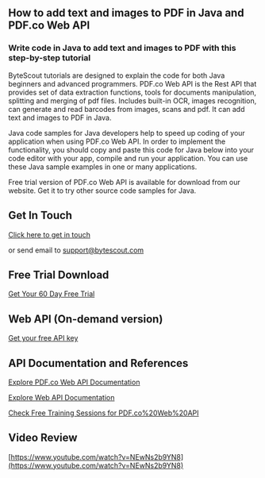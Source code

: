 ## How to add text and images to PDF in Java and PDF.co Web API

### Write code in Java to add text and images to PDF with this step-by-step tutorial

ByteScout tutorials are designed to explain the code for both Java beginners and advanced programmers. PDF.co Web API is the Rest API that provides set of data extraction functions, tools for documents manipulation, splitting and merging of pdf files. Includes built-in OCR, images recognition, can generate and read barcodes from images, scans and pdf. It can add text and images to PDF in Java.

Java code samples for Java developers help to speed up coding of your application when using PDF.co Web API. In order to implement the functionality, you should copy and paste this code for Java below into your code editor with your app, compile and run your application. You can use these Java sample examples in one or many applications.

Free trial version of PDF.co Web API is available for download from our website. Get it to try other source code samples for Java.

## Get In Touch

[Click here to get in touch](https://bytescout.zendesk.com/hc/en-us/requests/new?subject=PDF.co%20Web%20API%20Question)

or send email to [support@bytescout.com](mailto:support@bytescout.com?subject=PDF.co%20Web%20API%20Question) 

## Free Trial Download

[Get Your 60 Day Free Trial](https://bytescout.com/download/web-installer?utm_source=github-readme)

## Web API (On-demand version)

[Get your free API key](https://pdf.co/documentation/api?utm_source=github-readme)

## API Documentation and References

[Explore PDF.co Web API Documentation](https://bytescout.com/documentation/index.html?utm_source=github-readme)

[Explore Web API Documentation](https://pdf.co/documentation/api?utm_source=github-readme)

[Check Free Training Sessions for PDF.co%20Web%20API](https://academy.bytescout.com/)

## Video Review

[https://www.youtube.com/watch?v=NEwNs2b9YN8](https://www.youtube.com/watch?v=NEwNs2b9YN8)